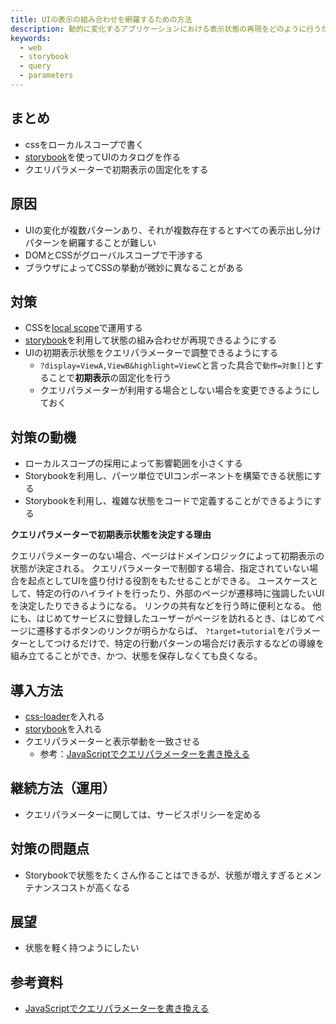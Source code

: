 ```yaml
---
title: UIの表示の組み合わせを網羅するための方法
description: 動的に変化するアプリケーションにおける表示状態の再現をどのように行うか。
keywords:
  - web
  - storybook
  - query
  - parameters
---
```


## まとめ

* cssをローカルスコープで書く
* [storybook](https://storybook.js.org/)を使ってUIのカタログを作る
* クエリパラメーターで初期表示の固定化をする

## 原因

* UIの変化が複数パターンあり、それが複数存在するとすべての表示出し分けパターンを網羅することが難しい
* DOMとCSSがグローバルスコープで干渉する
* ブラウザによってCSSの挙動が微妙に異なることがある

## 対策

* CSSを[local scope](https://webpack.js.org/loaders/css-loader/)で運用する
* [storybook](https://storybook.js.org/)を利用して状態の組み合わせが再現できるようにする
* UIの初期表示状態をクエリパラメーターで調整できるようにする
  * `?display=ViewA,ViewB&highlight=ViewC`と言った具合で`動作=対象[]`とすることで**初期表示**の固定化を行う
  * クエリパラメーターが利用する場合としない場合を変更できるようにしておく

## 対策の動機

* ローカルスコープの採用によって影響範囲を小さくする
* Storybookを利用し、パーツ単位でUIコンポーネントを構築できる状態にする
* Storybookを利用し、複雑な状態をコードで定義することができるようにする

**クエリパラメーターで初期表示状態を決定する理由**

クエリパラメーターのない場合、ページはドメインロジックによって初期表示の状態が決定される。
クエリパラメーターで制御する場合、指定されていない場合を起点としてUIを盛り付ける役割をもたせることができる。
ユースケースとして、特定の行のハイライトを行ったり、外部のページが遷移時に強調したいUIを決定したりできるようになる。
リンクの共有などを行う時に便利となる。
他にも、はじめてサービスに登録したユーザーがページを訪れるとき、はじめてページに遷移するボタンのリンクが明らかならば、
`?target=tutorial`をパラメーターとしてつけるだけで、特定の行動パターンの場合だけ表示するなどの導線を組み立てることができ、かつ、状態を保存しなくても良くなる。

## 導入方法

* [css-loader](https://webpack.js.org/loaders/css-loader/)を入れる
* [storybook](https://storybook.js.org/)を入れる
* クエリパラメーターと表示挙動を一致させる
  * 参考：[JavaScriptでクエリパラメーターを書き換える](../javascript/change-query-params.md)

## 継続方法（運用）

* クエリパラメーターに関しては、サービスポリシーを定める

## 対策の問題点

* Storybookで状態をたくさん作ることはできるが、状態が増えすぎるとメンテナンスコストが高くなる

## 展望

* 状態を軽く持つようにしたい

## 参考資料

* [JavaScriptでクエリパラメーターを書き換える](../javascript/change-query-params.md)


